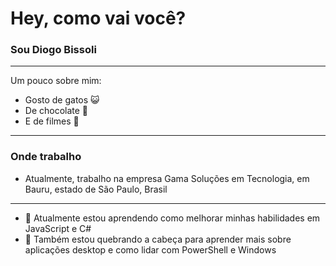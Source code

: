# Hey, como vai você?

### Sou Diogo Bissoli

---
Um pouco sobre mim:
- Gosto de gatos 😺
- De chocolate 🍫
- E de filmes 🎥

---
### Onde trabalho
- Atualmente, trabalho na empresa Gama Soluções em Tecnologia, em Bauru, estado de São Paulo, Brasil
---
- 🌱 Atualmente estou aprendendo como melhorar minhas habilidades em JavaScript e C#
- 🤔 Também estou quebrando a cabeça para aprender mais sobre aplicações desktop e como lidar com PowerShell e Windows

<!--
**Dibimo/Dibimo** is a ✨ _special_ ✨ repository because its `README.md` (this file) appears on your GitHub profile.

Here are some ideas to get you started:

- 🔭 I’m currently working on ...
- 🌱 I’m currently learning ...
- 👯 I’m looking to collaborate on ...
- 🤔 I’m looking for help with ...
- 💬 Ask me about ...
- 📫 How to reach me: ...
- 😄 Pronouns: ...
- ⚡ Fun fact: ...
-->
